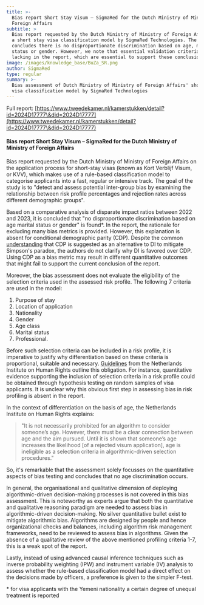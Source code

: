 ```yaml
---
title: >-
  Bias report Short Stay Visum – SigmaRed for the Dutch Ministry of Ministry of
  Foreign Affairs 
subtitle: >
  Bias report requested by the Dutch Ministry of Ministry of Foreign Affairs on
  a short stay visa classification model by SigmaRed Technologies. The report
  concludes there is no disproportionate discrimination based on age, marital
  status or gender. However, we note that essential validation criteria are
  lacking in the report, which are essential to support these conclusions.
image: /images/knowledge_base/BuZa_SR.png
author: SigmaRed
type: regular
summary: >-
  Bias assessment of Dutch Ministry of Ministry of Foreign Affairs' short stay
  visa classification model by SigmaRed Technologies
---
```


Full report: [https://www.tweedekamer.nl/kamerstukken/detail?id=2024D17777\&did=2024D17777](https://www.tweedekamer.nl/kamerstukken/detail?id=2024D17777\&did=2024D17777)

#### Bias report Short Stay Visum – SigmaRed for the Dutch Ministry of Ministry of Foreign Affairs

Bias report requested by the Dutch Ministry of Ministry of Foreign Affairs on the application process for short-stay visas (known as Kort Verblijf Visum, or KVV), which makes use of a rule-based classification model to categorise applicants into a fast, regular or intensive track. The goal of the study is to "detect and assess potential inter-group bias by examining the relationship between risk profile percentages and rejection rates across different demographic groups".

Based on a comparative analysis of disparate impact ratios between 2022 and 2023, it is concluded that "no disproportionate discrimination based on age marital status or gender" is found\*. In the report, the rationale for excluding many bias metrics is provided. However, this explanation is absent for conditional demographic parity (CDP). Despite the common <a href="https://arxiv.org/abs/2005.05906" target="_blank">understanding</a> that CDP is suggested as an alternative to DI to mitigate Simpson's paradox, the authors do not clarify why DI is favored over CDP. Using CDP as a bias metric may result in different quantitative outcomes that might fail to support the current conclusion of the report.

Moreover, the bias assessment does not evaluate the eligibility of the selection criteria used in the assessed risk profile. The following 7 criteria are used in the model:

1. Purpose of stay
2. Location of application
3. Nationality
4. Gender
5. Age class
6. Marital status
7. Professional.

Before such selection criteria can be included in a risk profile, it is imperative to justify why differentiation based on these criteria is proportional, suitable and necessary. <a href="https://publicaties.mensenrechten.nl/publicatie/61a734e65d726f72c45f9dce" target="_blank">Guidelines</a> from the Netherlands Institute on Human Rights outline this obligation. For instance, quantitative evidence supporting the inclusion of selection criteria in a risk profile could be obtained through hypothesis testing on random samples of visa applicants. It is unclear why this obvious first step in assessing bias in risk profiling is absent in the report.

In the context of differentiation on the basis of age, the Netherlands Institute on Human Rights explains:

> "It is not necessarily prohibited for an algorithm to consider someone’s age. However, there must be a clear connection between age and the aim pursued. Until it is shown that someone’s age increases the likelihood \[of a rejected visum application], age is ineligible as a selection criteria in algorithmic-driven selection procedures."

So, it's remarkable that the assessment solely focusses on the quantitative aspects of bias testing and concludes that no age discrimination occurs.

In general, the organisational and qualitative dimension of deploying algorithmic-driven decision-making processes is not covered in this bias assessment. This is noteworthy as experts argue that both the quantitative and qualitative reasoning paradigm are needed to assess bias in algorithmic-driven decision-making. No silver quantitative bullet exist to mitigate algorithmic bias. Algorithms are designed by people and hence organizational checks and balances, including algorithm risk management frameworks, need to be reviewed to assess bias in algorithms. Given the absence of a qualitative review of the above mentioned profiling criteria 1-7, this is a weak spot of the report.

Lastly, instead of using advanced causal inference techniques such as inverse probability weighting (IPW) and instrument variable (IV) analysis to assess whether the rule-based classification model had a direct effect on the decisions made by officers, a preference is given to the simpler F-test.

\* for visa applicants with the Yemeni nationality a certain degree of unequal treatment is reported	&#x9;
